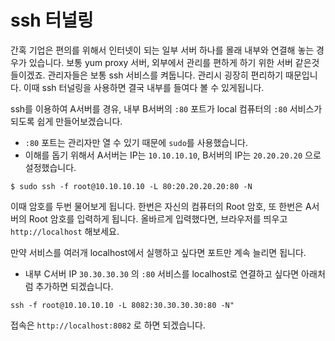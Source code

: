 # ssh 터널링

간혹 기업은 편의를 위해서 인터넷이 되는 일부 서버 하나를 몰래 내부와 연결해 놓는 경우가 있습니다.
보통 yum proxy 서버, 외부에서 관리를 편하게 하기 위한 서버 같은것들이겠죠.
관리자들은 보통 ssh 서비스를 켜둡니다. 관리시 굉장히 편리하기 때문입니다.
이때 ssh 터널링을 사용하면 결국 내부를 들여다 볼 수 있게됩니다.

ssh를 이용하여 A서버를 경유, 내부 B서버의 `:80` 포트가 local 컴퓨터의 `:80` 서비스가 되도록 쉽게 만들어보겠습니다.
- `:80` 포트는 관리자만 열 수 있기 때문에 `sudo`를 사용했습니다.
- 이해를 돕기 위해서 A서버는 IP는 `10.10.10.10`, B서버의 IP는 `20.20.20.20` 으로 설정했습니다.
```
$ sudo ssh -f root@10.10.10.10 -L 80:20.20.20.20:80 -N
```

이때 암호를 두번 물어보게 됩니다. 한번은 자신의 컴퓨터의 Root 암호, 또 한번은 A서버의 Root 암호를 입력하게 됩니다.
올바르게 입력했다면, 브라우저를 띄우고 `http://localhost` 해보세요.

만약 서비스를 여러개 localhost에서 실행하고 싶다면 포트만 계속 늘리면 됩니다.
- 내부 C서버 IP `30.30.30.30` 의 `:80` 서비스를 localhost로 연결하고 싶다면 아래처럼 추가하면 되겠습니다.
```
ssh -f root@10.10.10.10 -L 8082:30.30.30.30:80 -N"
```

접속은 `http://localhost:8082` 로 하면 되겠습니다.

